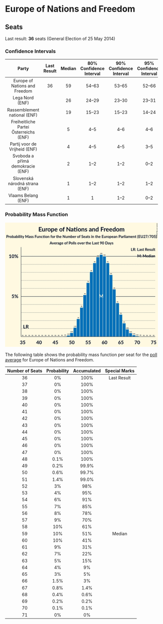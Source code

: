 # Europe of Nations and Freedom

## Seats

Last result: **36** seats (General Election of 25 May 2014)

### Confidence Intervals

| Party | Last Result | Median | 80% Confidence Interval | 90% Confidence Interval | 95% Confidence Interval | 99% Confidence Interval |
|:-----:|:-----------:|:------:|:-----------------------:|:-----------------------:|:-----------------------:|:-----------------------:|
| Europe of Nations and Freedom | 36 | 59 | 54–63 | 53–65 | 52–66 | 50–68 |
| Lega Nord (ENF) | | 26 | 24–29 | 23–30 | 23–31 | 22–32 |
| Rassemblement national (ENF) | | 19 | 15–23 | 15–23 | 14–24 | 14–25 |
| Freiheitliche Partei Österreichs (ENF) | | 5 | 4–5 | 4–6 | 4–6 | 4–6 |
| Partij voor de Vrijheid (ENF) | | 4 | 4–5 | 4–5 | 3–5 | 3–5 |
| Svoboda a přímá demokracie (ENF) | | 2 | 1–2 | 1–2 | 0–2 | 0–3 |
| Slovenská národná strana (ENF) | | 1 | 1–2 | 1–2 | 1–2 | 1–2 |
| Vlaams Belang (ENF) | | 1 | 1 | 1–2 | 0–2 | 0–2 |

### Probability Mass Function

![Graph with seats probability mass function not yet produced](average-seats-pmf-europeofnationsandfreedom.png "Seats Probability Mass Function")

The following table shows the probability mass function per seat for the [poll average](average.html) for Europe of Nations and Freedom.

| Number of Seats | Probability | Accumulated | Special Marks |
|:---------------:|:-----------:|:-----------:|:-------------:|
| 36 | 0% | 100% | Last Result |
| 37 | 0% | 100% |  |
| 38 | 0% | 100% |  |
| 39 | 0% | 100% |  |
| 40 | 0% | 100% |  |
| 41 | 0% | 100% |  |
| 42 | 0% | 100% |  |
| 43 | 0% | 100% |  |
| 44 | 0% | 100% |  |
| 45 | 0% | 100% |  |
| 46 | 0% | 100% |  |
| 47 | 0% | 100% |  |
| 48 | 0.1% | 100% |  |
| 49 | 0.2% | 99.9% |  |
| 50 | 0.6% | 99.7% |  |
| 51 | 1.4% | 99.0% |  |
| 52 | 3% | 98% |  |
| 53 | 4% | 95% |  |
| 54 | 6% | 91% |  |
| 55 | 7% | 85% |  |
| 56 | 8% | 78% |  |
| 57 | 9% | 70% |  |
| 58 | 10% | 61% |  |
| 59 | 10% | 51% | Median |
| 60 | 10% | 41% |  |
| 61 | 9% | 31% |  |
| 62 | 7% | 22% |  |
| 63 | 5% | 15% |  |
| 64 | 4% | 9% |  |
| 65 | 3% | 5% |  |
| 66 | 1.5% | 3% |  |
| 67 | 0.8% | 1.4% |  |
| 68 | 0.4% | 0.6% |  |
| 69 | 0.2% | 0.2% |  |
| 70 | 0.1% | 0.1% |  |
| 71 | 0% | 0% |  |


